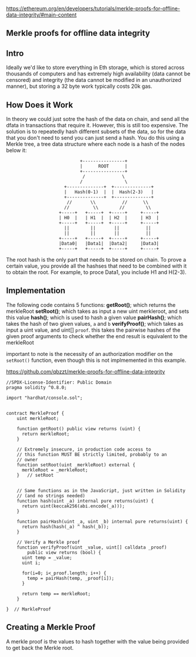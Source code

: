 https://ethereum.org/en/developers/tutorials/merkle-proofs-for-offline-data-integrity/#main-content

Merkle proofs for offline data integrity
----------------------------------------

Intro
-----
Ideally we'd like to store everything in Eth storage, which is stored across thousands of computers and has extremely high availability (data cannot be censored) and integrity (the data cannot be modified in an unauthorized manner), but storing a 32 byte work typically costs 20k gas. 

How Does it Work
----------------
In theory we could just sotre the hash of the data on chain, and send all the dfata in transactions that require it. However, this is still too expensive. The solution is to repeatedly hash different subsets of the data, so for the data that you don't need to send you can just send a hash. You do this using a Merkle tree, a tree data structure where each node is a hash of the nodes below it:
```
                            +----------------+
                            |      ROOT      |
                            +----------------+
                             /              \
                            /                \
                      +--------------+  +--------------+
                      |   Hash(0-1)  |  |  Hash(2-3)   |
                      +--------------+  +--------------+
                       //       \\          //      \\
                      //         \\        //        \\
                    +-----+   +-----+  +-----+     +-----+
                    | H0  |   | H1  |  | H2  |     | H3  |
                    +-----+   +-----+  +-----+     +-----+
                      ||        ||       ||          ||   
                      ||        ||       ||          ||   
                    +-----+   +-----+  +-----+     +-----+
                    |Data0|   |Data1|  |Data2|     |Data3|
                    +-----+   +-----+  +-----+     +-----+
```

The root hash is the only part that needs to be stored on chain. To prove a certain value, you provide all the hashses that need to be combined with it to obtain the root. For example, to proce Data1, you include H1 and  H(2-3). 

Implementation
--------------

The following code contains 5 functions:
    **getRoot()**; which returns the merkleRoot
    **setRoot()**; which takes as input a new uint merkleroot, and sets this value
    **hash()**; which is used to hash a given value
    **pairHash()**; which takes the hash of two given values, `a` and `b`
    **verifyProof()**; which takes as input a uint value, and uint[] `proof`. this takes the pairwise hashes of the given proof arguments to check whether the end result is equivalent to the merkleRoot

important to note is the necessity of an authorization modifier on the `setRoot()` function, even though this is not implmemented in this example.


https://github.com/qbzzt/merkle-proofs-for-offline-data-integrity

```
//SPDX-License-Identifier: Public Domain
pragma solidity ^0.8.0;

import "hardhat/console.sol";


contract MerkleProof {
    uint merkleRoot;

    function getRoot() public view returns (uint) {
      return merkleRoot;
    }

    // Extremely insecure, in production code access to
    // this function MUST BE strictly limited, probably to an
    // owner
    function setRoot(uint _merkleRoot) external {
      merkleRoot = _merkleRoot;
    }   // setRoot

    
    // Same functions as in the JavaScript, just written in Solidity
    // (and no strings needed)
    function hash(uint _a) internal pure returns(uint) {
      return uint(keccak256(abi.encode(_a)));
    }

    function pairHash(uint _a, uint _b) internal pure returns(uint) {
      return hash(hash(_a) ^ hash(_b));
    }

    // Verify a Merkle proof
    function verifyProof(uint _value, uint[] calldata _proof) 
        public view returns (bool) {
      uint temp = _value;
      uint i;
  
      for(i=0; i<_proof.length; i++) {
        temp = pairHash(temp, _proof[i]);
      }

      return temp == merkleRoot;
    }
    
}  // MarkleProof
```

Creating a Merkle Proof
-----------------------
A merkle proof is the values to hash together with the value being provided to get back the Merkle root.


